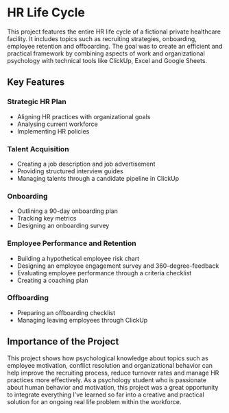 # HR Life Cycle

This project features the entire HR life cycle of a fictional private healthcare facility. It includes
topics such as recruiting strategies, onboarding, employee retention and offboarding. The
goal was to create an efficient and practical framework by combining aspects of work and
organizational psychology with technical tools like ClickUp, Excel and Google Sheets.

## Key Features
### Strategic HR Plan
- Aligning HR practices with organizational goals
- Analysing current workforce
- Implementing HR policies
  
### Talent Acquisition
- Creating a job description and job advertisement
- Providing structured interview guides
- Managing talents through a candidate pipeline in ClickUp

### Onboarding
- Outlining a 90-day onboarding plan
- Tracking key metrics
- Designing an onboarding survey

### Employee Performance and Retention
- Building a hypothetical employee risk chart
- Designing an employee engagement survey and 360-degree-feedback
- Evaluating employee performance through a criteria checklist
- Creating a coaching plan

### Offboarding
- Preparing an offboarding checklist
- Managing leaving employees through ClickUp


## Importance of the Project
This project shows how psychological knowledge about topics such as employee motivation,
conflict resolution and organizational behavior can help improve the recruiting process,
reduce turnover rates and manage HR practices more effectively. As a psychology student
who is passionate about human behavior and motivation, this project was a great opportunity
to integrate everything I’ve learned so far into a creative and practical solution for an ongoing
real life problem within the workforce.

